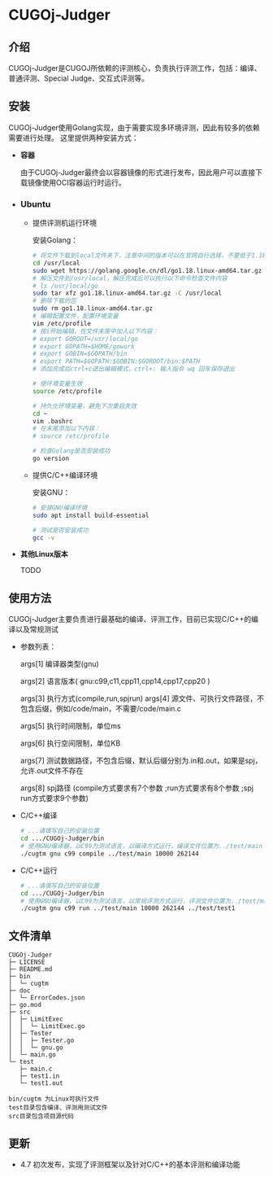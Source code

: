 # CUGOj-Judger
## 介绍
CUGOj-Judger是CUGOJ所依赖的评测核心，负责执行评测工作，包括：编译、普通评测、Special Judge、交互式评测等。
## 安装
CUGOj-Judger使用Golang实现，由于需要实现多环境评测，因此有较多的依赖需要进行处理。
这里提供两种安装方式：
*  **容器**
   
   由于CUGOj-Judger最终会以容器镜像的形式进行发布，因此用户可以直接下载镜像使用OCI容器运行时运行。
* ### **Ubuntu**
  
   * 提供评测机运行环境
 
      安装Golang：
      ~~~bash
      # 将文件下载到local文件夹下，注意中间的版本可以在官网自行选择，不要低于1.18
      cd /usr/local
      sudo wget https://golang.google.cn/dl/go1.18.linux-amd64.tar.gz
      # 解压文件到/usr/local，解压完成后可以执行以下命令检查文件内容
      # ls /usr/local/go
      sudo tar xfz go1.18.linux-amd64.tar.gz -C /usr/local
      # 删除下载的包
      sudo rm go1.18.linux-amd64.tar.gz
      # 编辑配置文件，配置环境变量
      vim /etc/profile
      # 按i开始编辑，在文件末尾中加入以下内容：
      # export GOROOT=/usr/local/go
      # export GOPATH=$HOME/gowork
      # export GOBIN=$GOPATH/bin
      # export PATH=$GOPATH:$GOBIN:$GOROOT/bin:$PATH
      # 添加完成后ctrl+c退出编辑模式，ctrl+: 输入指令 wq 回车保存退出
      
      # 使环境变量生效
      source /etc/profile

      # 持久化环境变量，避免下次重启失效
      cd ~
      vim .bashrc
      # 在末尾添加以下内容：
      # source /etc/profile

      # 检查Golang是否安装成功
      go version
      ~~~
  * 提供C/C++编译环境
  
    安装GNU：
    ~~~bash
    # 安装GNU编译环境
    sudo apt install build-essential

    # 测试是否安装成功
    gcc -v
    ~~~
* **其他Linux版本**
    
    TODO
## 使用方法
CUGOj-Judger主要负责进行最基础的编译、评测工作，目前已实现C/C++的编译以及常规测试

* 参数列表：

  args[1] 编译器类型(gnu)

  args[2] 语言版本(
    gnu:c99,c11,cpp11,cpp14,cpp17,cpp20
  )

  args[3] 执行方式(compile,run,spjrun)
  args[4] 源文件、可执行文件路径，不包含后缀，例如/code/main，不需要/code/main.c

  args[5] 执行时间限制，单位ms

  args[6] 执行空间限制，单位KB

  args[7] 测试数据路径，不包含后缀，默认后缀分别为.in和.out，如果是spj，允许.out文件不存在

  args[8] spj路径
  (compile方式要求有7个参数
  ;run方式要求有8个参数
  ;spj run方式要求9个参数)

* C/C++编译
    
    ~~~bash
    # ...请填写自己的安装位置
    cd .../CUGOj-Judger/bin
    # 使用GNU编译器，以C99为测试语言，以编译方式运行，编译文件位置为../test/main (对于C99、C11语言会寻找文件main.c，对于CPP会寻找main.cpp) 编译时限10000ms，内存限制262144KB
    ./cugtm gnu c99 compile ../test/main 10000 262144
    ~~~
* C/C++运行

    ~~~bash
    # ...请填写自己的安装位置
    cd .../CUGOj-Judger/bin
    # 使用GNU编译器，以C99为测试语言，以常规评测方式运行，评测文件位置为../test/main 评测时限10000ms，内存限制262144KB 测试文件名为../test/test1，系统将会读取../test/test1.in为输入文件，../test/test1.out为标准答案
    ./cugtm gnu c99 run ../test/main 10000 262144 ../test/test1
    ~~~

## 文件清单
```
CUGOj-Judger
├─ LICENSE
├─ README.md
├─ bin
│  └─ cugtm
├─ doc
│  └─ ErrorCodes.json
├─ go.mod
├─ src
│  ├─ LimitExec
│  │  └─ LimitExec.go
│  ├─ Tester
│  │  ├─ Tester.go
│  │  └─ gnu.go
│  └─ main.go
└─ test
   ├─ main.c
   ├─ test1.in
   └─ test1.out

bin/cugtm 为Linux可执行文件
test目录包含编译、评测用测试文件
src目录包含项目源代码
```
## 更新
  * 4.7 初次发布，实现了评测框架以及针对C/C++的基本评测和编译功能
